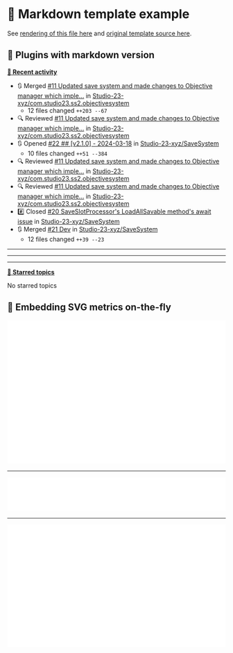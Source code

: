 # 📒 Markdown template example

See [rendering of this file here](https://github.com/lowlighter/metrics/blob/examples/metrics.markdown.full.md) and [original template source here](https://github.com/lowlighter/metrics/blob/master/source/templates/markdown/example.md).

## 🧩 Plugins with markdown version

**[📰 Recent activity](https://github.com/Warhammer4000)**
* 🔃 Merged [#11 Updated save system and made changes to Objective manager which imple…](https://github.com/Studio-23-xyz/com.studio23.ss2.objectivesystem/pull/11) in [Studio-23-xyz/com.studio23.ss2.objectivesystem](https://github.com/Studio-23-xyz/com.studio23.ss2.objectivesystem)
  * 12 files changed `++203 --67`
* 🔍 Reviewed [#11 Updated save system and made changes to Objective manager which imple…](https://github.com/Studio-23-xyz/com.studio23.ss2.objectivesystem/pull/11) in [Studio-23-xyz/com.studio23.ss2.objectivesystem](https://github.com/Studio-23-xyz/com.studio23.ss2.objectivesystem)
* 🔃 Opened [#22 ## [v2.1.0] - 2024-03-18](https://github.com/Studio-23-xyz/SaveSystem/pull/22) in [Studio-23-xyz/SaveSystem](https://github.com/Studio-23-xyz/SaveSystem)
  * 10 files changed `++51 --384`
* 🔍 Reviewed [#11 Updated save system and made changes to Objective manager which imple…](https://github.com/Studio-23-xyz/com.studio23.ss2.objectivesystem/pull/11) in [Studio-23-xyz/com.studio23.ss2.objectivesystem](https://github.com/Studio-23-xyz/com.studio23.ss2.objectivesystem)
* 🔍 Reviewed [#11 Updated save system and made changes to Objective manager which imple…](https://github.com/Studio-23-xyz/com.studio23.ss2.objectivesystem/pull/11) in [Studio-23-xyz/com.studio23.ss2.objectivesystem](https://github.com/Studio-23-xyz/com.studio23.ss2.objectivesystem)
* #️⃣ Closed [#20 SaveSlotProcessor&#39;s LoadAllSavable method&#39;s await issue](https://github.com/Studio-23-xyz/SaveSystem/issues/20) in [Studio-23-xyz/SaveSystem](https://github.com/Studio-23-xyz/SaveSystem)
* 🔃 Merged [#21 Dev](https://github.com/Studio-23-xyz/SaveSystem/pull/21) in [Studio-23-xyz/SaveSystem](https://github.com/Studio-23-xyz/SaveSystem)
  * 12 files changed `++39 --23`


___



___



___

**[📌 Starred topics](https://github.com/Warhammer4000?tab=stars)**

No starred topics


## 🎈 Embedding SVG metrics on-the-fly

<img src="https://github.com/Studio-23-xyz/.github/blob/main/.cache/example-isocalendar.svg">

___

<img src="https://github.com/Studio-23-xyz/.github/blob/main/.cache/example-languages-pdf.svg">

___

<img src="https://github.com/Studio-23-xyz/.github/blob/main/.cache/example-base-pdf.svg">
